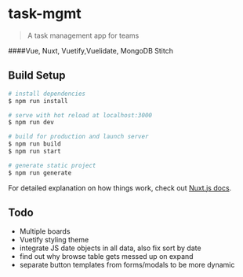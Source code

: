 # task-mgmt

> A task management app for teams

####Vue, Nuxt, Vuetify,Vuelidate, MongoDB Stitch

## Build Setup

``` bash
# install dependencies
$ npm run install

# serve with hot reload at localhost:3000
$ npm run dev

# build for production and launch server
$ npm run build
$ npm run start

# generate static project
$ npm run generate
```

For detailed explanation on how things work, check out [Nuxt.js docs](https://nuxtjs.org).

## Todo
* Multiple boards
* Vuetify styling theme 
* integrate JS date objects in all data, also fix sort by date
* find out why browse table gets messed up on expand
* separate button templates from forms/modals to be more dynamic
